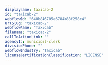 ```yaml
---
displayname: taxicab-2
id: "taxicab-2"
webflowId: "640b846705a6784b88f258c4"
urlSlug: "taxicab-2"
webflowName: "Taxicab"
filename: "taxicab-2"
callToActionLink: ""
agencyId: municipal-clerk
divisionPhone: ""
webflowIndustry: "Taxicab"
licenseCertificationClassification: "LICENSE"
---
```


